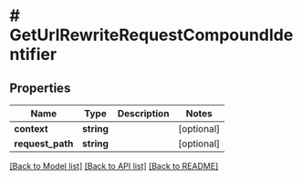 # # GetUrlRewriteRequestCompoundIdentifier


## Properties 


Name | Type | Description | Notes
------------ | ------------- | ------------- | -------------
**context**| **string** |   | [optional]
**request_path**| **string** |   | [optional]


[[Back to Model list]](../../README.md#models) [[Back to API list]](../../README.md#endpoints) [[Back to README]](../../README.md)

